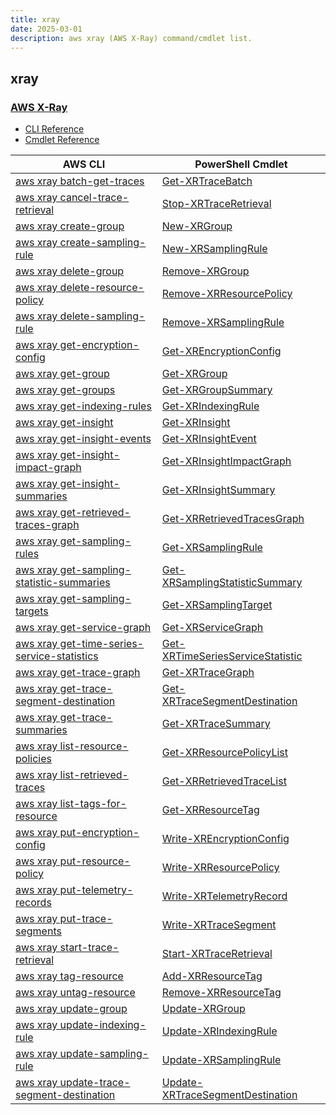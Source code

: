 ```yaml
---
title: xray
date: 2025-03-01
description: aws xray (AWS X-Ray) command/cmdlet list.
---
```


## xray

### [AWS X-Ray](https://aws.amazon.com/xray/)

* [CLI Reference](https://awscli.amazonaws.com/v2/documentation/api/latest/reference/xray/index.html)
* [Cmdlet Reference](https://docs.aws.amazon.com/powershell/latest/reference/items/AWS_X-Ray_cmdlets.html)

|AWS CLI|PowerShell Cmdlet|
|----|----|
|[aws xray batch-get-traces](https://awscli.amazonaws.com/v2/documentation/api/latest/reference/xray/batch-get-traces.html)|[Get-XRTraceBatch](https://docs.aws.amazon.com/powershell/latest/reference/items/Get-XRTraceBatch.html)|
|[aws xray cancel-trace-retrieval](https://awscli.amazonaws.com/v2/documentation/api/latest/reference/xray/cancel-trace-retrieval.html)|[Stop-XRTraceRetrieval](https://docs.aws.amazon.com/powershell/latest/reference/items/Stop-XRTraceRetrieval.html)|
|[aws xray create-group](https://awscli.amazonaws.com/v2/documentation/api/latest/reference/xray/create-group.html)|[New-XRGroup](https://docs.aws.amazon.com/powershell/latest/reference/items/New-XRGroup.html)|
|[aws xray create-sampling-rule](https://awscli.amazonaws.com/v2/documentation/api/latest/reference/xray/create-sampling-rule.html)|[New-XRSamplingRule](https://docs.aws.amazon.com/powershell/latest/reference/items/New-XRSamplingRule.html)|
|[aws xray delete-group](https://awscli.amazonaws.com/v2/documentation/api/latest/reference/xray/delete-group.html)|[Remove-XRGroup](https://docs.aws.amazon.com/powershell/latest/reference/items/Remove-XRGroup.html)|
|[aws xray delete-resource-policy](https://awscli.amazonaws.com/v2/documentation/api/latest/reference/xray/delete-resource-policy.html)|[Remove-XRResourcePolicy](https://docs.aws.amazon.com/powershell/latest/reference/items/Remove-XRResourcePolicy.html)|
|[aws xray delete-sampling-rule](https://awscli.amazonaws.com/v2/documentation/api/latest/reference/xray/delete-sampling-rule.html)|[Remove-XRSamplingRule](https://docs.aws.amazon.com/powershell/latest/reference/items/Remove-XRSamplingRule.html)|
|[aws xray get-encryption-config](https://awscli.amazonaws.com/v2/documentation/api/latest/reference/xray/get-encryption-config.html)|[Get-XREncryptionConfig](https://docs.aws.amazon.com/powershell/latest/reference/items/Get-XREncryptionConfig.html)|
|[aws xray get-group](https://awscli.amazonaws.com/v2/documentation/api/latest/reference/xray/get-group.html)|[Get-XRGroup](https://docs.aws.amazon.com/powershell/latest/reference/items/Get-XRGroup.html)|
|[aws xray get-groups](https://awscli.amazonaws.com/v2/documentation/api/latest/reference/xray/get-groups.html)|[Get-XRGroupSummary](https://docs.aws.amazon.com/powershell/latest/reference/items/Get-XRGroupSummary.html)|
|[aws xray get-indexing-rules](https://awscli.amazonaws.com/v2/documentation/api/latest/reference/xray/get-indexing-rules.html)|[Get-XRIndexingRule](https://docs.aws.amazon.com/powershell/latest/reference/items/Get-XRIndexingRule.html)|
|[aws xray get-insight](https://awscli.amazonaws.com/v2/documentation/api/latest/reference/xray/get-insight.html)|[Get-XRInsight](https://docs.aws.amazon.com/powershell/latest/reference/items/Get-XRInsight.html)|
|[aws xray get-insight-events](https://awscli.amazonaws.com/v2/documentation/api/latest/reference/xray/get-insight-events.html)|[Get-XRInsightEvent](https://docs.aws.amazon.com/powershell/latest/reference/items/Get-XRInsightEvent.html)|
|[aws xray get-insight-impact-graph](https://awscli.amazonaws.com/v2/documentation/api/latest/reference/xray/get-insight-impact-graph.html)|[Get-XRInsightImpactGraph](https://docs.aws.amazon.com/powershell/latest/reference/items/Get-XRInsightImpactGraph.html)|
|[aws xray get-insight-summaries](https://awscli.amazonaws.com/v2/documentation/api/latest/reference/xray/get-insight-summaries.html)|[Get-XRInsightSummary](https://docs.aws.amazon.com/powershell/latest/reference/items/Get-XRInsightSummary.html)|
|[aws xray get-retrieved-traces-graph](https://awscli.amazonaws.com/v2/documentation/api/latest/reference/xray/get-retrieved-traces-graph.html)|[Get-XRRetrievedTracesGraph](https://docs.aws.amazon.com/powershell/latest/reference/items/Get-XRRetrievedTracesGraph.html)|
|[aws xray get-sampling-rules](https://awscli.amazonaws.com/v2/documentation/api/latest/reference/xray/get-sampling-rules.html)|[Get-XRSamplingRule](https://docs.aws.amazon.com/powershell/latest/reference/items/Get-XRSamplingRule.html)|
|[aws xray get-sampling-statistic-summaries](https://awscli.amazonaws.com/v2/documentation/api/latest/reference/xray/get-sampling-statistic-summaries.html)|[Get-XRSamplingStatisticSummary](https://docs.aws.amazon.com/powershell/latest/reference/items/Get-XRSamplingStatisticSummary.html)|
|[aws xray get-sampling-targets](https://awscli.amazonaws.com/v2/documentation/api/latest/reference/xray/get-sampling-targets.html)|[Get-XRSamplingTarget](https://docs.aws.amazon.com/powershell/latest/reference/items/Get-XRSamplingTarget.html)|
|[aws xray get-service-graph](https://awscli.amazonaws.com/v2/documentation/api/latest/reference/xray/get-service-graph.html)|[Get-XRServiceGraph](https://docs.aws.amazon.com/powershell/latest/reference/items/Get-XRServiceGraph.html)|
|[aws xray get-time-series-service-statistics](https://awscli.amazonaws.com/v2/documentation/api/latest/reference/xray/get-time-series-service-statistics.html)|[Get-XRTimeSeriesServiceStatistic](https://docs.aws.amazon.com/powershell/latest/reference/items/Get-XRTimeSeriesServiceStatistic.html)|
|[aws xray get-trace-graph](https://awscli.amazonaws.com/v2/documentation/api/latest/reference/xray/get-trace-graph.html)|[Get-XRTraceGraph](https://docs.aws.amazon.com/powershell/latest/reference/items/Get-XRTraceGraph.html)|
|[aws xray get-trace-segment-destination](https://awscli.amazonaws.com/v2/documentation/api/latest/reference/xray/get-trace-segment-destination.html)|[Get-XRTraceSegmentDestination](https://docs.aws.amazon.com/powershell/latest/reference/items/Get-XRTraceSegmentDestination.html)|
|[aws xray get-trace-summaries](https://awscli.amazonaws.com/v2/documentation/api/latest/reference/xray/get-trace-summaries.html)|[Get-XRTraceSummary](https://docs.aws.amazon.com/powershell/latest/reference/items/Get-XRTraceSummary.html)|
|[aws xray list-resource-policies](https://awscli.amazonaws.com/v2/documentation/api/latest/reference/xray/list-resource-policies.html)|[Get-XRResourcePolicyList](https://docs.aws.amazon.com/powershell/latest/reference/items/Get-XRResourcePolicyList.html)|
|[aws xray list-retrieved-traces](https://awscli.amazonaws.com/v2/documentation/api/latest/reference/xray/list-retrieved-traces.html)|[Get-XRRetrievedTraceList](https://docs.aws.amazon.com/powershell/latest/reference/items/Get-XRRetrievedTraceList.html)|
|[aws xray list-tags-for-resource](https://awscli.amazonaws.com/v2/documentation/api/latest/reference/xray/list-tags-for-resource.html)|[Get-XRResourceTag](https://docs.aws.amazon.com/powershell/latest/reference/items/Get-XRResourceTag.html)|
|[aws xray put-encryption-config](https://awscli.amazonaws.com/v2/documentation/api/latest/reference/xray/put-encryption-config.html)|[Write-XREncryptionConfig](https://docs.aws.amazon.com/powershell/latest/reference/items/Write-XREncryptionConfig.html)|
|[aws xray put-resource-policy](https://awscli.amazonaws.com/v2/documentation/api/latest/reference/xray/put-resource-policy.html)|[Write-XRResourcePolicy](https://docs.aws.amazon.com/powershell/latest/reference/items/Write-XRResourcePolicy.html)|
|[aws xray put-telemetry-records](https://awscli.amazonaws.com/v2/documentation/api/latest/reference/xray/put-telemetry-records.html)|[Write-XRTelemetryRecord](https://docs.aws.amazon.com/powershell/latest/reference/items/Write-XRTelemetryRecord.html)|
|[aws xray put-trace-segments](https://awscli.amazonaws.com/v2/documentation/api/latest/reference/xray/put-trace-segments.html)|[Write-XRTraceSegment](https://docs.aws.amazon.com/powershell/latest/reference/items/Write-XRTraceSegment.html)|
|[aws xray start-trace-retrieval](https://awscli.amazonaws.com/v2/documentation/api/latest/reference/xray/start-trace-retrieval.html)|[Start-XRTraceRetrieval](https://docs.aws.amazon.com/powershell/latest/reference/items/Start-XRTraceRetrieval.html)|
|[aws xray tag-resource](https://awscli.amazonaws.com/v2/documentation/api/latest/reference/xray/tag-resource.html)|[Add-XRResourceTag](https://docs.aws.amazon.com/powershell/latest/reference/items/Add-XRResourceTag.html)|
|[aws xray untag-resource](https://awscli.amazonaws.com/v2/documentation/api/latest/reference/xray/untag-resource.html)|[Remove-XRResourceTag](https://docs.aws.amazon.com/powershell/latest/reference/items/Remove-XRResourceTag.html)|
|[aws xray update-group](https://awscli.amazonaws.com/v2/documentation/api/latest/reference/xray/update-group.html)|[Update-XRGroup](https://docs.aws.amazon.com/powershell/latest/reference/items/Update-XRGroup.html)|
|[aws xray update-indexing-rule](https://awscli.amazonaws.com/v2/documentation/api/latest/reference/xray/update-indexing-rule.html)|[Update-XRIndexingRule](https://docs.aws.amazon.com/powershell/latest/reference/items/Update-XRIndexingRule.html)|
|[aws xray update-sampling-rule](https://awscli.amazonaws.com/v2/documentation/api/latest/reference/xray/update-sampling-rule.html)|[Update-XRSamplingRule](https://docs.aws.amazon.com/powershell/latest/reference/items/Update-XRSamplingRule.html)|
|[aws xray update-trace-segment-destination](https://awscli.amazonaws.com/v2/documentation/api/latest/reference/xray/update-trace-segment-destination.html)|[Update-XRTraceSegmentDestination](https://docs.aws.amazon.com/powershell/latest/reference/items/Update-XRTraceSegmentDestination.html)|

